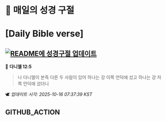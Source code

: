 # 🙏 매일의 성경 구절
# [Daily Bible verse]
## [![README에 성경구절 업데이트](https://github.com/DONGSUKA/first_test/actions/workflows/update-readme-bible.yml/badge.svg)](https://github.com/DONGSUKA/first_test/actions/workflows/update-readme-bible.yml)
<!-- START_BIBLE_VERSE -->
📖 **다니엘 12:5**
> 나 다니엘이 본즉 다른 두 사람이 있어 하나는 강 이쪽 언덕에 섰고 하나는 강 저쪽 언덕에 섰더니

🕊️ _업데이트 시각: 2025-10-16 07:37:39 KST_
  <!-- END_BIBLE_VERSE -->
## GITHUB_ACTION
